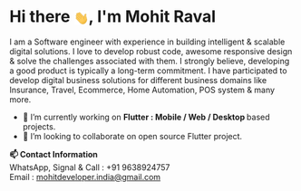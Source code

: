 <b> <h1>Hi there  </b> <img align="center" alt="hi" width="26px" src="https://raw.githubusercontent.com/ABSphreak/ABSphreak/master/gifs/Hi.gif" />, <b> I'm Mohit Raval </h1> </b>
<p>
  
I am a Software engineer with experience in building intelligent & scalable digital solutions. I love to develop robust code, awesome responsive design & solve the challenges associated with them. I strongly believe, developing a good product is typically a long-term commitment. I have participated to develop digital business solutions for different business domains like Insurance, Travel, Ecommerce, Home Automation, POS system & many more.

- 💞️ I’m currently working on <b>Flutter : Mobile / Web / Desktop </b> based projects.
- 🌱 I’m looking to collaborate on open source Flutter project.
  
<b> 📫 Contact Information </b><br>
WhatsApp, Signal & Call : +91 9638924757<br>
Email : mohitdeveloper.india@gmail.com


<!---
mohitravaldev/mohitravaldev is a ✨ special ✨ repository because its `README.md` (this file) appears on your GitHub profile.
You can click the Preview link to take a look at your changes.
--->
